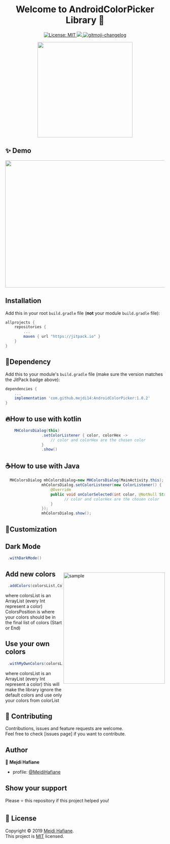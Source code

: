 <h1 align="center">Welcome to AndroidColorPicker Library 👋</h1>
<p align="center">

  </a>
	<a href="https://github.com/kefranabg/readme-md-generator/blob/master/LICENSE">
    <img alt="License: MIT" src="https://img.shields.io/badge/license-MIT-yellow.svg" target="_blank" />
  </a>
  <a href="https://codecov.io/gh/kefranabg/readme-md-generator">
    <img src="https://codecov.io/gh/kefranabg/readme-md-generator/branch/master/graph/badge.svg" />
  </a>
  <a href="https://github.com/frinyvonnick/gitmoji-changelog">
    <img src="https://img.shields.io/badge/changelog-gitmoji-brightgreen.svg" alt="gitmoji-changelog">
  </a>
 
 
</p>

<p align="center">
<img src="https://github.com/mejdi14/AndroidColorPicker/blob/master/images/logo.png" height="300" width="300" >
	</p>
	

## ✨ Demo
<p align="center">
<img src="https://github.com/mejdi14/AndroidColorPicker/blob/master/images/original.gif" height="400" width="550" >
	</p>
	
	

## Installation

Add this in your root `build.gradle` file (**not** your module `build.gradle` file):

```gradle
allprojects {
	repositories {
		...
		maven { url "https://jitpack.io" }
	}
}
``` 
## :hammer:Dependency

Add this to your module's `build.gradle` file (make sure the version matches the JitPack badge above):

```gradle
dependencies {
	...
	implementation 'com.github.mejdi14:AndroidColorPicker:1.0.2'
}
```


## :fire:How to use with kotlin

``` java
    MHColorsDialog(this)
                .setColorListener { color, colorHex ->
                    // color and colorHex are the chosen color
                }
                .show()
```

## :coffee:How to use with Java

``` java
  MHColorsDialog mhColorsDialog=new MHColorsDialog(MainActivity.this);
                mhColorsDialog.setColorListener(new ColorListener() {
                    @Override
                    public void onColorSelected(int color, @NotNull String colorHex) {
                          // color and colorHex are the chosen color
                    }
                });
                mhColorsDialog.show();
```


## :art:Customization

Dark Mode
-----
<img src="https://github.com/mejdi14/AndroidColorPicker/blob/master/images/dark4.png" alt="sample" title="sample" width="320" height="350" align="right" vspace="52" />

``` java
 .withDarkMode()
```
Add new colors
-----

``` java
 .addColors(colorsList,ColorsPosition.START)
```
where colorsList is an ArrayList<Int> (every Int represent a color)
ColorsPosition is where your colors should be in the final list of colors (Start or End)
	
Use your own colors
-----

``` java
 .withMyOwnColors(colorsList)
```
where colorsList is an ArrayList<Int> (every Int represent a color)
this will make the library ignore the default colors and use only your colors from colorList	




## 🤝 Contributing

Contributions, issues and feature requests are welcome.<br />
Feel free to check [issues page] if you want to contribute.<br />


## Author

👤 **Mejdi Hafiane**

- profile: [@MejdiHafiane](https://mejdi14.github.io/mejdi/#/about)

## Show your support

Please ⭐️ this repository if this project helped you!


## 📝 License

Copyright © 2019 [Mejdi Hafiane](https://github.com/mejdi14).<br />
This project is [MIT](https://github.com/mejdi14/readme-md-generator/blob/master/LICENSE) licensed.
